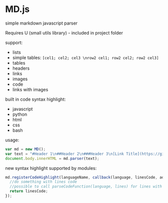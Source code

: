 # MD.js
simple markdown javascript parser

Requires U (small utils library) - included in project folder

support:
- lists
- simple tables: `[cel1; cel2; cel3 \nrow2 cel1; row2 cel2; row2 cel3]`
- tables
- headers
- links
- images
- code
- links with images

built in code syntax highlight:
- javascript
- python
- html
- css
- bash

usage:
```javascript
var md = new MD();
var text = "#Header 1\n##Header 2\n###Header 3\n[Link Title](https://github.com/zbyso23/MD)";
document.body.innerHTML = md.parser(text);
```

new syntax highlight supported by modules:
```javascript
md.registerCodeHighlight(languageName, callback(language, linesCode, addTags, parseCodeFunction){
  //do something with lines code
  //possible to call parseCodeFunction(language, lines) for lines with sublanguage - for example css in html
  return linesCode;
});
